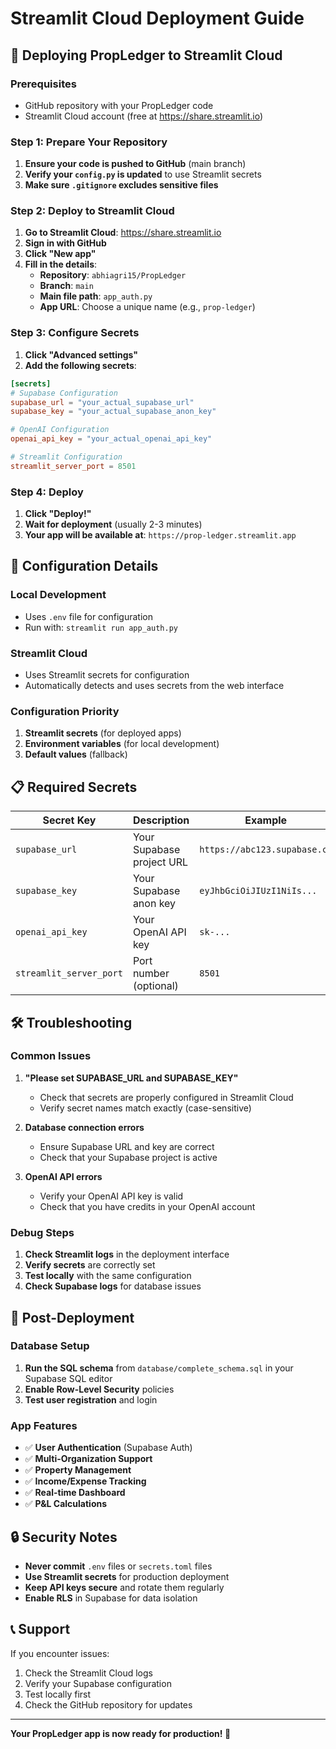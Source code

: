 # Streamlit Cloud Deployment Guide

## 🚀 Deploying PropLedger to Streamlit Cloud

### Prerequisites
- GitHub repository with your PropLedger code
- Streamlit Cloud account (free at https://share.streamlit.io)

### Step 1: Prepare Your Repository
1. **Ensure your code is pushed to GitHub** (main branch)
2. **Verify your `config.py` is updated** to use Streamlit secrets
3. **Make sure `.gitignore` excludes sensitive files**

### Step 2: Deploy to Streamlit Cloud
1. **Go to Streamlit Cloud**: https://share.streamlit.io
2. **Sign in with GitHub**
3. **Click "New app"**
4. **Fill in the details**:
   - **Repository**: `abhiagri15/PropLedger`
   - **Branch**: `main`
   - **Main file path**: `app_auth.py`
   - **App URL**: Choose a unique name (e.g., `prop-ledger`)

### Step 3: Configure Secrets
1. **Click "Advanced settings"**
2. **Add the following secrets**:

```toml
[secrets]
# Supabase Configuration
supabase_url = "your_actual_supabase_url"
supabase_key = "your_actual_supabase_anon_key"

# OpenAI Configuration  
openai_api_key = "your_actual_openai_api_key"

# Streamlit Configuration
streamlit_server_port = 8501
```

### Step 4: Deploy
1. **Click "Deploy!"**
2. **Wait for deployment** (usually 2-3 minutes)
3. **Your app will be available at**: `https://prop-ledger.streamlit.app`

## 🔧 Configuration Details

### Local Development
- Uses `.env` file for configuration
- Run with: `streamlit run app_auth.py`

### Streamlit Cloud
- Uses Streamlit secrets for configuration
- Automatically detects and uses secrets from the web interface

### Configuration Priority
1. **Streamlit secrets** (for deployed apps)
2. **Environment variables** (for local development)
3. **Default values** (fallback)

## 📋 Required Secrets

| Secret Key | Description | Example |
|------------|-------------|---------|
| `supabase_url` | Your Supabase project URL | `https://abc123.supabase.co` |
| `supabase_key` | Your Supabase anon key | `eyJhbGciOiJIUzI1NiIs...` |
| `openai_api_key` | Your OpenAI API key | `sk-...` |
| `streamlit_server_port` | Port number (optional) | `8501` |

## 🛠️ Troubleshooting

### Common Issues
1. **"Please set SUPABASE_URL and SUPABASE_KEY"**
   - Check that secrets are properly configured in Streamlit Cloud
   - Verify secret names match exactly (case-sensitive)

2. **Database connection errors**
   - Ensure Supabase URL and key are correct
   - Check that your Supabase project is active

3. **OpenAI API errors**
   - Verify your OpenAI API key is valid
   - Check that you have credits in your OpenAI account

### Debug Steps
1. **Check Streamlit logs** in the deployment interface
2. **Verify secrets** are correctly set
3. **Test locally** with the same configuration
4. **Check Supabase logs** for database issues

## 🎯 Post-Deployment

### Database Setup
1. **Run the SQL schema** from `database/complete_schema.sql` in your Supabase SQL editor
2. **Enable Row-Level Security** policies
3. **Test user registration** and login

### App Features
- ✅ **User Authentication** (Supabase Auth)
- ✅ **Multi-Organization Support**
- ✅ **Property Management**
- ✅ **Income/Expense Tracking**
- ✅ **Real-time Dashboard**
- ✅ **P&L Calculations**

## 🔒 Security Notes

- **Never commit** `.env` files or `secrets.toml` files
- **Use Streamlit secrets** for production deployment
- **Keep API keys secure** and rotate them regularly
- **Enable RLS** in Supabase for data isolation

## 📞 Support

If you encounter issues:
1. Check the Streamlit Cloud logs
2. Verify your Supabase configuration
3. Test locally first
4. Check the GitHub repository for updates

---

**Your PropLedger app is now ready for production! 🎉**
